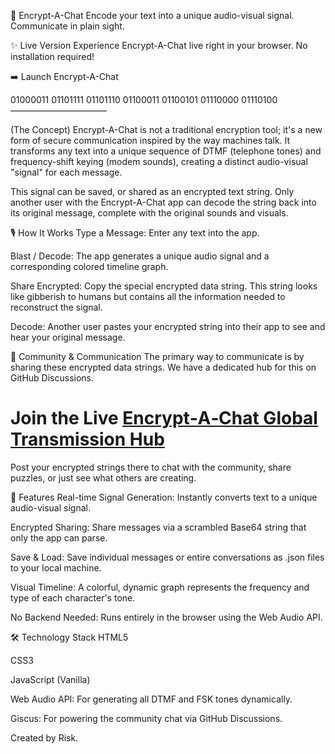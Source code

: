 📡 Encrypt-A-Chat
Encode your text into a unique audio-visual signal. Communicate in plain sight.

✨ Live Version
Experience Encrypt-A-Chat live right in your browser. No installation required!

➡️ Launch Encrypt-A-Chat

01000011 01101111 01101110 01100011 01100101 01110000 01110100
———————————

(The Concept)
Encrypt-A-Chat is not a traditional encryption tool; it's a new form of secure communication inspired by the way machines talk. It transforms any text into a unique sequence of DTMF (telephone tones) and frequency-shift keying (modem sounds), creating a distinct audio-visual "signal" for each message.

This signal can be saved, or shared as an encrypted text string. Only another user with the Encrypt-A-Chat app can decode the string back into its original message, complete with the original sounds and visuals.

🎙️ How It Works
Type a Message: Enter any text into the app.

Blast / Decode: The app generates a unique audio signal and a corresponding colored timeline graph.

Share Encrypted: Copy the special encrypted data string. This string looks like gibberish to humans but contains all the information needed to reconstruct the signal.

Decode: Another user pastes your encrypted string into their app to see and hear your original message.

💬 Community & Communication
The primary way to communicate is by sharing these encrypted data strings. We have a dedicated hub for this on GitHub Discussions.

# Join the Live [Encrypt‑A‑Chat Global Transmission Hub](https://gamedev44.github.io/EAC/)

Post your encrypted strings there to chat with the community, share puzzles, or just see what others are creating.

🚀 Features
Real-time Signal Generation: Instantly converts text to a unique audio-visual signal.

Encrypted Sharing: Share messages via a scrambled Base64 string that only the app can parse.

Save & Load: Save individual messages or entire conversations as .json files to your local machine.

Visual Timeline: A colorful, dynamic graph represents the frequency and type of each character's tone.

No Backend Needed: Runs entirely in the browser using the Web Audio API.

🛠️ Technology Stack
HTML5

CSS3

JavaScript (Vanilla)

Web Audio API: For generating all DTMF and FSK tones dynamically.

Giscus: For powering the community chat via GitHub Discussions.

Created by Risk.
